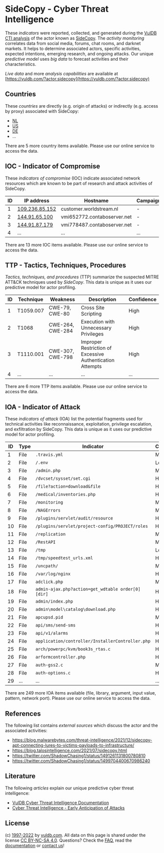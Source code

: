 # SideCopy - Cyber Threat Intelligence

These _indicators_ were reported, collected, and generated during the [VulDB CTI analysis](https://vuldb.com/?kb.cti) of the actor known as [SideCopy](https://vuldb.com/?actor.sidecopy). The _activity monitoring_ correlates data from social media, forums, chat rooms, and darknet markets. It helps to determine associated actors, specific activities, expected intentions, emerging research, and ongoing attacks. Our unique _predictive model_ uses _big data_ to forecast activities and their characteristics.

_Live data_ and more _analysis capabilities_ are available at [https://vuldb.com/?actor.sidecopy](https://vuldb.com/?actor.sidecopy)

## Countries

These _countries_ are directly (e.g. origin of attacks) or indirectly (e.g. access by proxy) associated with SideCopy:

* [NL](https://vuldb.com/?country.nl)
* [US](https://vuldb.com/?country.us)
* [DE](https://vuldb.com/?country.de)
* ...

There are 5 more country items available. Please use our online service to access the data.

## IOC - Indicator of Compromise

These _indicators of compromise_ (IOC) indicate associated network resources which are known to be part of research and attack activities of SideCopy.

ID | IP address | Hostname | Campaign | Confidence
-- | ---------- | -------- | -------- | ----------
1 | [109.236.85.152](https://vuldb.com/?ip.109.236.85.152) | customer.worldstream.nl | - | High
2 | [144.91.65.100](https://vuldb.com/?ip.144.91.65.100) | vmi652772.contaboserver.net | - | High
3 | [144.91.87.179](https://vuldb.com/?ip.144.91.87.179) | vmi778487.contaboserver.net | - | High
4 | ... | ... | ... | ...

There are 13 more IOC items available. Please use our online service to access the data.

## TTP - Tactics, Techniques, Procedures

_Tactics, techniques, and procedures_ (TTP) summarize the suspected MITRE ATT&CK techniques used by _SideCopy_. This data is unique as it uses our predictive model for actor profiling.

ID | Technique | Weakness | Description | Confidence
-- | --------- | -------- | ----------- | ----------
1 | T1059.007 | CWE-79, CWE-80 | Cross Site Scripting | High
2 | T1068 | CWE-264, CWE-284 | Execution with Unnecessary Privileges | High
3 | T1110.001 | CWE-307, CWE-798 | Improper Restriction of Excessive Authentication Attempts | High
4 | ... | ... | ... | ...

There are 6 more TTP items available. Please use our online service to access the data.

## IOA - Indicator of Attack

These _indicators of attack_ (IOA) list the potential fragments used for technical activities like reconnaissance, exploitation, privilege escalation, and exfiltration by SideCopy. This data is unique as it uses our predictive model for actor profiling.

ID | Type | Indicator | Confidence
-- | ---- | --------- | ----------
1 | File | `.travis.yml` | Medium
2 | File | `/.env` | Low
3 | File | `/admin.php` | Medium
4 | File | `/dvcset/sysset/set.cgi` | High
5 | File | `/file?action=download&file` | High
6 | File | `/medical/inventories.php` | High
7 | File | `/monitoring` | Medium
8 | File | `/NAGErrors` | Medium
9 | File | `/plugins/servlet/audit/resource` | High
10 | File | `/plugins/servlet/project-config/PROJECT/roles` | High
11 | File | `/replication` | Medium
12 | File | `/RestAPI` | Medium
13 | File | `/tmp` | Low
14 | File | `/tmp/speedtest_urls.xml` | High
15 | File | `/uncpath/` | Medium
16 | File | `/var/log/nginx` | High
17 | File | `adclick.php` | Medium
18 | File | `admin-ajax.php?action=get_wdtable order[0][dir]` | High
19 | File | `admin/index.php` | High
20 | File | `admin\model\catalog\download.php` | High
21 | File | `apcupsd.pid` | Medium
22 | File | `api/sms/send-sms` | High
23 | File | `api/v1/alarms` | High
24 | File | `application/controller/InstallerController.php` | High
25 | File | `arch/powerpc/kvm/book3s_rtas.c` | High
26 | File | `arformcontroller.php` | High
27 | File | `auth-gss2.c` | Medium
28 | File | `auth-options.c` | High
29 | ... | ... | ...

There are 249 more IOA items available (file, library, argument, input value, pattern, network port). Please use our online service to access the data.

## References

The following list contains _external sources_ which discuss the actor and the associated activities:

* https://blog.malwarebytes.com/threat-intelligence/2021/12/sidecopy-apt-connecting-lures-to-victims-payloads-to-infrastructure/
* https://blog.talosintelligence.com/2021/07/sidecopy.html
* https://twitter.com/ShadowChasing1/status/1491261131800780810
* https://twitter.com/ShadowChasing1/status/1499704400670986240

## Literature

The following _articles_ explain our unique predictive cyber threat intelligence:

* [VulDB Cyber Threat Intelligence Documentation](https://vuldb.com/?kb.cti)
* [Cyber Threat Intelligence - Early Anticipation of Attacks](https://www.scip.ch/en/?labs.20201022)

## License

(c) [1997-2022](https://vuldb.com/?kb.changelog) by [vuldb.com](https://vuldb.com/?kb.about). All data on this page is shared under the license [CC BY-NC-SA 4.0](https://creativecommons.org/licenses/by-nc-sa/4.0/). Questions? Check the [FAQ](https://vuldb.com/?kb.faq), read the [documentation](https://vuldb.com/?kb) or [contact us](https://vuldb.com/?contact)!
